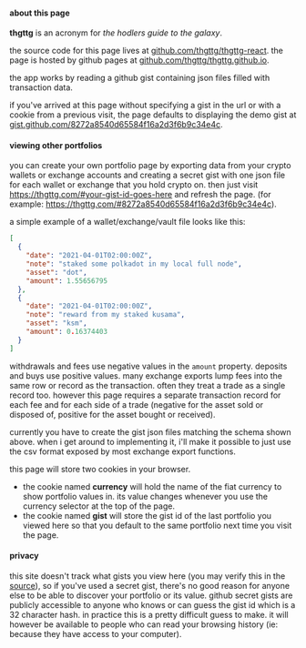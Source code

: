#### about this page

**thgttg** is an acronym for *the hodlers guide to the galaxy*.

the source code for this page lives at [github.com/thgttg/thgttg-react](https://github.com/thgttg/thgttg-react). the page is hosted by github pages at [github.com/thgttg/thgttg.github.io](https://github.com/thgttg/thgttg.github.io).

the app works by reading a github gist containing json files filled with transaction data.

if you've arrived at this page without specifying a gist in the url or with a cookie from a previous visit, the page defaults to displaying the demo gist at [gist.github.com/8272a8540d65584f16a2d3f6b9c34e4c](https://gist.github.com/8272a8540d65584f16a2d3f6b9c34e4c).

#### viewing other portfolios

you can create your own portfolio page by exporting data from your crypto wallets or exchange accounts and creating a secret gist with one json file for each wallet or exchange that you hold crypto on. then just visit https://thgttg.com/#your-gist-id-goes-here and refresh the page. (for example: https://thgttg.com/#8272a8540d65584f16a2d3f6b9c34e4c).


a simple example of a wallet/exchange/vault file looks like this:
``` json
[
  {
    "date": "2021-04-01T02:00:00Z",
    "note": "staked some polkadot in my local full node",
    "asset": "dot",
    "amount": 1.55656795
  },
  {
    "date": "2021-04-01T02:00:00Z",
    "note": "reward from my staked kusama",
    "asset": "ksm",
    "amount": 0.16374403
  }
]
```

withdrawals and fees use negative values in the `amount` property. deposits and buys use positive values. many exchange exports lump fees into the same row or record as the transaction. often they treat a trade as a single record too. however this page requires a separate transaction record for each fee and for each side of a trade (negative for the asset sold or disposed of, positive for the asset bought or received).

currently you have to create the gist json files matching the schema shown above. when i get around to implementing it, i'll make it possible to just use the csv format exposed by most exchange export functions.

this page will store two cookies in your browser.

* the cookie named **currency** will hold the name of the fiat currency to show portfolio values in. its value changes whenever you use the currency selector at the top of the page.
* the cookie named **gist** will store the gist id of the last portfolio you viewed here so that you default to the same portfolio next time you visit the page.

#### privacy

this site doesn't track what gists you view here (you may verify this in the [source](https://github.com/thgttg/thgttg-react)), so if you've used a secret gist, there's no good reason for anyone else to be able to discover your portfolio or its value. github secret gists are publicly accessible to anyone who knows or can guess the gist id which is a 32 character hash. in practice this is a pretty difficult guess to make. it will however be available to people who can read your browsing history (ie: because they have access to your computer).
